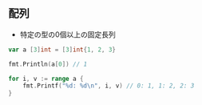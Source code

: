 
## 配列

* 特定の型の0個以上の固定長列

```go
var a [3]int = [3]int{1, 2, 3}

fmt.Println(a[0]) // 1

for i, v := range a {
	fmt.Printf("%d: %d\n", i, v) // 0: 1, 1: 2, 2: 3
}
```
